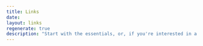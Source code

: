 ```yaml
---
title: Links
date:
layout: links
regenerate: true
description: "Start with the essentials, or, if you're interested in a particular tool, click it in the sidebar to see that tool's links."
---
```

